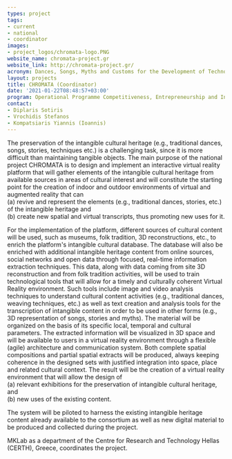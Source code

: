 ```yaml
---
types: project
tags:
- current
- national
- coordinator
images:
- project_logos/chromata-logo.PNG
website_name: chromata-project.gr
website_link: http://chromata-project.gr/
acronym: Dances, Songs, Myths and Customs for the Development of Technologies for Intangible Cultural Heritage
layout: projects
title: CHROMATA (Coordinator)
date: '2021-01-22T08:48:57+03:00'
program: Operational Programme Competitiveness, Entrepreneurship and Innovation 2014-2020 (EPAnEK)
contact:
- Diplaris Sotiris
- Vrochidis Stefanos
- Kompatsiaris Yiannis (Ioannis)
---
```

<p>
The preservation of the intangible cultural heritage (e.g., traditional dances, songs, stories, techniques etc.) is a challenging task, since it is more difficult than maintaining tangible objects. The main purpose of the national project CHROMATA is to design and implement an interactive virtual reality platform that will gather elements of the intangible cultural heritage from available sources in areas of cultural interest and will constitute the starting point for the creation of indoor and outdoor environments of virtual and augmented reality that can 
<br/>(a) revive and represent the elements (e.g., traditional dances, stories, etc.) of the intangible heritage and 
<br/>(b) create new spatial and virtual transcripts, thus promoting new uses for it. 
</p>
<p>
For the implementation of the platform, different sources of cultural content will be used, such as museums, folk tradition, 3D reconstructions, etc., to enrich the platform's intangible cultural database. The database will also be enriched with additional intangible heritage content from online sources, social networks and open data through focused, real-time information extraction techniques. This data, along with data coming from site 3D reconstruction and from folk tradition activities, will be used to train technological tools that will allow for a timely and culturally coherent Virtual Reality environment. Such tools include image and video analysis techniques to understand cultural content activities (e.g., traditional dances, weaving techniques, etc.) as well as text creation and analysis tools for the transcription of intangible content in order to be used in other forms (e.g., 3D representation of songs, stories and myths). The material will be organized on the basis of its specific local, temporal and cultural parameters. The extracted information will be visualized in 3D space and will be available to users in a virtual reality environment through a flexible (agile) architecture and communication system. Both complete spatial compositions and partial spatial extracts will be produced, always keeping coherence in the designed sets with justified integration into space, place and related cultural context. The result will be the creation of a virtual reality environment that will allow the design of 
<br/>(a) relevant exhibitions for the preservation of intangible cultural heritage, and 
<br/>(b) new uses of the existing content. 
</p>
<p>
The system will be piloted to harness the existing intangible heritage content already available to the consortium as well as new digital material to be produced and collected during the project. 
</p>
<p>
MKLab as a department of the Centre for Research and Technology Hellas (CERTH), Greece, coordinates the project.
</p>
